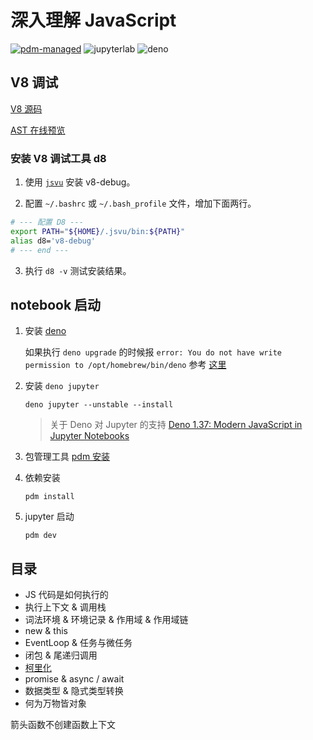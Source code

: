 # 深入理解 JavaScript

[![pdm-managed](https://img.shields.io/badge/pdm-managed-blueviolet)](https://pdm.fming.dev)
![jupyterlab](https://img.shields.io/badge/jupyterlab-grey?logo=jupyter&labelColor=F37626&logoColor=fff)
![deno](https://shield.deno.dev/deno/^1.3.7)

## V8 调试

[V8 源码](https://source.chromium.org/chromium/chromium/src/+/main:v8/)

[AST 在线预览](https://astexplorer.net/)

### 安装 V8 调试工具 d8

1. 使用 [`jsvu`](https://github.com/GoogleChromeLabs/jsvu) 安装 v8-debug。

2. 配置 `~/.bashrc` 或 `~/.bash_profile` 文件，增加下面两行。

```bash
# --- 配置 D8 ---
export PATH="${HOME}/.jsvu/bin:${PATH}"
alias d8='v8-debug'
# --- end ---
```

3. 执行 `d8 -v` 测试安装结果。

## notebook 启动

1. 安装 [deno](https://deno.com/blog/v1.37)

   如果执行 `deno upgrade` 的时候报 `error: You do not have write permission to /opt/homebrew/bin/deno` 参考 [这里](https://github.com/denoland/deno/issues/14829)

2. 安装 `deno jupyter`

   `deno jupyter --unstable --install`

   > 关于 Deno 对 Jupyter 的支持 [Deno 1.37: Modern JavaScript in Jupyter Notebooks](https://deno.com/blog/v1.37)

3. 包管理工具 [pdm 安装](https://github.com/pdm-project/pdm)
4. 依赖安装

   `pdm install`

5. jupyter 启动

   `pdm dev`

## 目录

- JS 代码是如何执行的
- 执行上下文 & 调用栈
- 词法环境 & 环境记录 & 作用域 & 作用域链
- new & this
- EventLoop & 任务与微任务
- 闭包 & 尾递归调用
- [柯里化](https://nbviewer.jupyter.org/github/binghuis/dive-into-javascript/blob/main/src/dive_into_javascript/notebooks/currying.ipynb)
- promise & async / await
- 数据类型 & 隐式类型转换
- 何为万物皆对象

箭头函数不创建函数上下文
